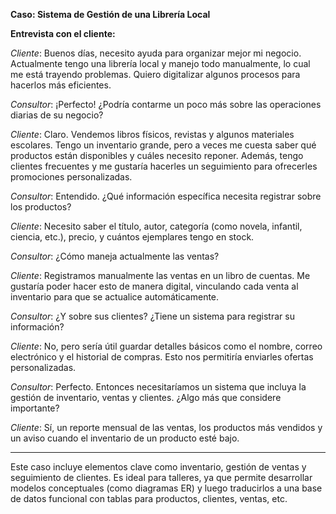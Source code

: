 

**Caso: Sistema de Gestión de una Librería Local**

**Entrevista con el cliente:**

*Cliente*: Buenos días, necesito ayuda para organizar mejor mi negocio. Actualmente tengo una librería local y manejo todo manualmente, lo cual me está trayendo problemas. Quiero digitalizar algunos procesos para hacerlos más eficientes.

*Consultor*: ¡Perfecto! ¿Podría contarme un poco más sobre las operaciones diarias de su negocio?

*Cliente*: Claro. Vendemos libros físicos, revistas y algunos materiales escolares. Tengo un inventario grande, pero a veces me cuesta saber qué productos están disponibles y cuáles necesito reponer. Además, tengo clientes frecuentes y me gustaría hacerles un seguimiento para ofrecerles promociones personalizadas.

*Consultor*: Entendido. ¿Qué información específica necesita registrar sobre los productos?

*Cliente*: Necesito saber el título, autor, categoría (como novela, infantil, ciencia, etc.), precio, y cuántos ejemplares tengo en stock.

*Consultor*: ¿Cómo maneja actualmente las ventas?

*Cliente*: Registramos manualmente las ventas en un libro de cuentas. Me gustaría poder hacer esto de manera digital, vinculando cada venta al inventario para que se actualice automáticamente.

*Consultor*: ¿Y sobre sus clientes? ¿Tiene un sistema para registrar su información?

*Cliente*: No, pero sería útil guardar detalles básicos como el nombre, correo electrónico y el historial de compras. Esto nos permitiría enviarles ofertas personalizadas.

*Consultor*: Perfecto. Entonces necesitaríamos un sistema que incluya la gestión de inventario, ventas y clientes. ¿Algo más que considere importante?

*Cliente*: Sí, un reporte mensual de las ventas, los productos más vendidos y un aviso cuando el inventario de un producto esté bajo.

---

Este caso incluye elementos clave como inventario, gestión de ventas y seguimiento de clientes. Es ideal para talleres, ya que permite desarrollar modelos conceptuales (como diagramas ER) y luego traducirlos a una base de datos funcional con tablas para productos, clientes, ventas, etc. 

